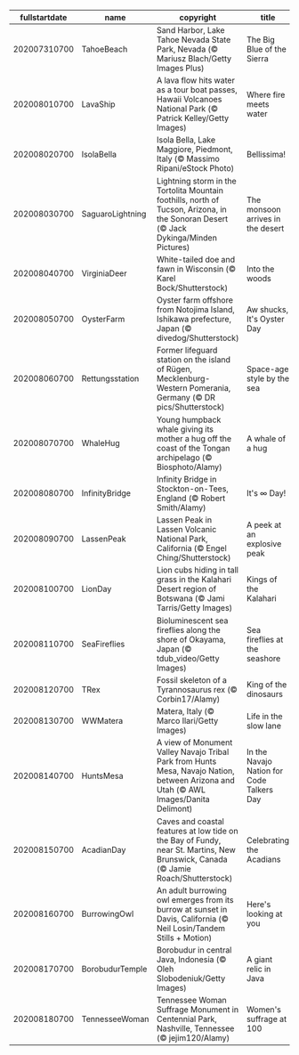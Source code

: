 |fullstartdate|name|copyright|title|image|
|--|--|--|--|--|
202007310700|TahoeBeach|Sand Harbor, Lake Tahoe Nevada State Park, Nevada (© Mariusz Blach/Getty Images Plus)|The Big Blue of the Sierra|![](/en-US/2020/08/202007310700TahoeBeach.jpg)|
202008010700|LavaShip|A lava flow hits water as a tour boat passes, Hawaii Volcanoes National Park (© Patrick Kelley/Getty Images)|Where fire meets water|![](/en-US/2020/08/202008010700LavaShip.jpg)|
202008020700|IsolaBella|Isola Bella, Lake Maggiore, Piedmont, Italy (© Massimo Ripani/eStock Photo)|Bellissima!|![](/en-US/2020/08/202008020700IsolaBella.jpg)|
202008030700|SaguaroLightning|Lightning storm in the Tortolita Mountain foothills, north of Tucson, Arizona, in the Sonoran Desert (© Jack Dykinga/Minden Pictures)|The monsoon arrives in the desert|![](/en-US/2020/08/202008030700SaguaroLightning.jpg)|
202008040700|VirginiaDeer|White-tailed doe and fawn in Wisconsin (© Karel Bock/Shutterstock)|Into the woods|![](/en-US/2020/08/202008040700VirginiaDeer.jpg)|
202008050700|OysterFarm|Oyster farm offshore from Notojima Island, Ishikawa prefecture, Japan (© divedog/Shutterstock)|Aw shucks, It's Oyster Day|![](/en-US/2020/08/202008050700OysterFarm.jpg)|
202008060700|Rettungsstation|Former lifeguard station on the island of Rügen, Mecklenburg-Western Pomerania, Germany (© DR pics/Shutterstock)|Space-age style by the sea|![](/en-US/2020/08/202008060700Rettungsstation.jpg)|
202008070700|WhaleHug|Young humpback whale giving its mother a hug off the coast of the Tongan archipelago (© Biosphoto/Alamy)|A whale of a hug|![](/en-US/2020/08/202008070700WhaleHug.jpg)|
202008080700|InfinityBridge|Infinity Bridge in Stockton-on-Tees, England (© Robert Smith/Alamy)|It's ∞ Day!|![](/en-US/2020/08/202008080700InfinityBridge.jpg)|
202008090700|LassenPeak|Lassen Peak in Lassen Volcanic National Park, California (© Engel Ching/Shutterstock)|A peek at an explosive peak|![](/en-US/2020/08/202008090700LassenPeak.jpg)|
202008100700|LionDay|Lion cubs hiding in tall grass in the Kalahari Desert region of Botswana (© Jami Tarris/Getty Images)|Kings of the Kalahari|![](/en-US/2020/08/202008100700LionDay.jpg)|
202008110700|SeaFireflies|Bioluminescent sea fireflies along the shore of Okayama, Japan (© tdub_video/Getty Images)|Sea fireflies at the seashore|![](/en-US/2020/08/202008110700SeaFireflies.jpg)|
202008120700|TRex|Fossil skeleton of a Tyrannosaurus rex (© Corbin17/Alamy)|King of the dinosaurs|![](/en-US/2020/08/202008120700TRex.jpg)|
202008130700|WWMatera|Matera, Italy (© Marco Ilari/Getty Images)|Life in the slow lane|![](/en-US/2020/08/202008130700WWMatera.jpg)|
202008140700|HuntsMesa|A view of Monument Valley Navajo Tribal Park from Hunts Mesa, Navajo Nation, between Arizona and Utah (© AWL Images/Danita Delimont)|In the Navajo Nation for Code Talkers Day|![](/en-US/2020/08/202008140700HuntsMesa.jpg)|
202008150700|AcadianDay|Caves and coastal features at low tide on the Bay of Fundy, near St. Martins, New Brunswick, Canada (© Jamie Roach/Shutterstock)|Celebrating the Acadians|![](/en-US/2020/08/202008150700AcadianDay.jpg)|
202008160700|BurrowingOwl|An adult burrowing owl emerges from its burrow at sunset in Davis, California (© Neil Losin/Tandem Stills + Motion)|Here's looking at you|![](/en-US/2020/08/202008160700BurrowingOwl.jpg)|
202008170700|BorobudurTemple|Borobudur in central Java, Indonesia (© Oleh Slobodeniuk/Getty Images)|A giant relic in Java|![](/en-US/2020/08/202008170700BorobudurTemple.jpg)|
202008180700|TennesseeWoman|Tennessee Woman Suffrage Monument in Centennial Park, Nashville, Tennessee (© jejim120/Alamy)|Women's suffrage at 100|![](/en-US/2020/08/202008180700TennesseeWoman.jpg)|
